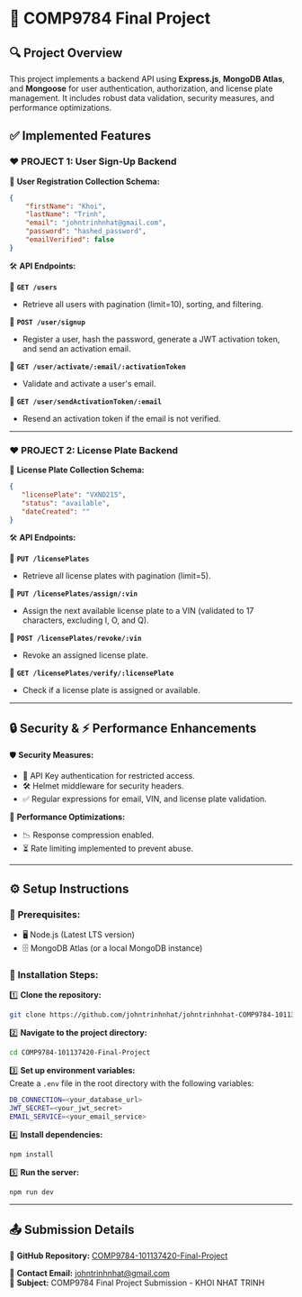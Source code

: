# 📌 COMP9784 Final Project

## 🔍 Project Overview

This project implements a backend API using **Express.js**, **MongoDB Atlas**, and **Mongoose** for user authentication, authorization, and license plate management. It includes robust data validation, security measures, and performance optimizations.

## ✅ Implemented Features

### ♥ **PROJECT 1: User Sign-Up Backend**

📜 **User Registration Collection Schema:**
```json
{
    "firstName": "Khoi",
    "lastName": "Trinh",
    "email": "johntrinhnhat@gmail.com",
    "password": "hashed_password",
    "emailVerified": false
}
```

🛠️ **API Endpoints:**

🔹 **`GET /users`**  
- Retrieve all users with pagination (limit=10), sorting, and filtering.

🔹 **`POST /user/signup`**  
- Register a user, hash the password, generate a JWT activation token, and send an activation email.

🔹 **`GET /user/activate/:email/:activationToken`**  
- Validate and activate a user's email.

🔹 **`GET /user/sendActivationToken/:email`**  
- Resend an activation token if the email is not verified.

---

### ♥ **PROJECT 2: License Plate Backend**

📜 **License Plate Collection Schema:**
```json
{
   "licensePlate": "VXND215",
   "status": "available",
   "dateCreated": ""
}
```

🛠️ **API Endpoints:**

🔹 **`PUT /licensePlates`**  
- Retrieve all license plates with pagination (limit=5).

🔹 **`PUT /licensePlates/assign/:vin`**  
- Assign the next available license plate to a VIN (validated to 17 characters, excluding I, O, and Q).

🔹 **`POST /licensePlates/revoke/:vin`**  
- Revoke an assigned license plate.

🔹 **`GET /licensePlates/verify/:licensePlate`**  
- Check if a license plate is assigned or available.

---

## 🔒 Security & ⚡ Performance Enhancements

🛡️ **Security Measures:**
- 🔑 API Key authentication for restricted access.
- 🛠️ Helmet middleware for security headers.
- ✅ Regular expressions for email, VIN, and license plate validation.

🚀 **Performance Optimizations:**
- 📉 Response compression enabled.
- ⏳ Rate limiting implemented to prevent abuse.

---

## ⚙️ Setup Instructions

### 🔧 **Prerequisites:**
- 🖥️ Node.js (Latest LTS version)
- 🗄️ MongoDB Atlas (or a local MongoDB instance)

### 🚀 **Installation Steps:**

1️⃣ **Clone the repository:**  
   ```bash
   git clone https://github.com/johntrinhnhat/johntrinhnhat-COMP9784-101137420-Final-Project.git
   ```

2️⃣ **Navigate to the project directory:**  
   ```bash
   cd COMP9784-101137420-Final-Project
   ```

3️⃣ **Set up environment variables:**  
   Create a `.env` file in the root directory with the following variables:
   ```bash
   DB_CONNECTION=<your_database_url>
   JWT_SECRET=<your_jwt_secret>
   EMAIL_SERVICE=<your_email_service>
   ```

4️⃣ **Install dependencies:**  
   ```bash
   npm install
   ```

5️⃣ **Run the server:**  
   ```bash
   npm run dev
   ```

---

## 📤 Submission Details

📂 **GitHub Repository:** [COMP9784-101137420-Final-Project](https://github.com/johntrinhnhat/johntrinhnhat-COMP9784-101137420-Final-Project)

📧 **Contact Email:** johntrinhnhat@gmail.com  
📌 **Subject:** COMP9784 Final Project Submission - KHOI NHAT TRINH

